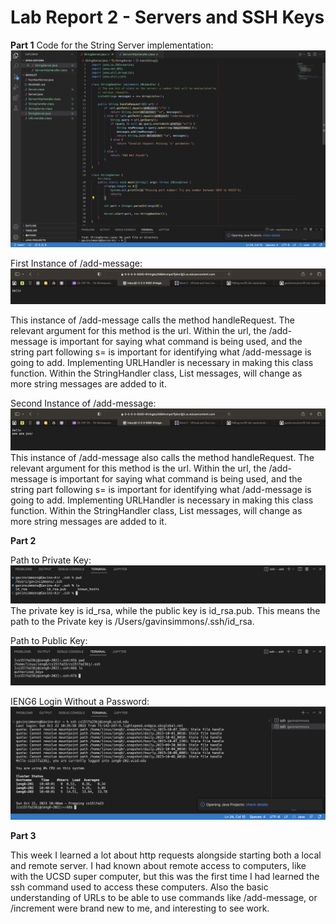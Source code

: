 # Lab Report 2 - Servers and SSH Keys

**Part 1**
Code for the String Server implementation:
![image](Screenshot%202023-10-22%20at%2010.00.11%20AM.png)

First Instance of /add-message:
![image](FirstAddMessage.png)

This instance of /add-message calls the method handleRequest. The relevant argument for this method is the url. Within the url, the /add-message is important for saying what command is being used, and the string part following s= is important for identifying what /add-message is going to add. Implementing URLHandler is necessary in making this class function. Within the StringHandler class, List<String> messages, will change as more string messages are added to it.

Second Instance of /add-message:
![image](SecondAddMessage.png)
This instance of /add-message also calls the method handleRequest. The relevant argument for this method is the url. Within the url, the /add-message is important for saying what command is being used, and the string part following s= is important for identifying what /add-message is going to add. Implementing URLHandler is necessary in making this class function. Within the StringHandler class, List<String> messages, will change as more string messages are added to it.


**Part 2**

Path to Private Key:
![image](PrivateKey.png)
The private key is id_rsa, while the public key is id_rsa.pub. This means the path to the Private key is /Users/gavinsimmons/.ssh/id_rsa.

Path to Public Key:
![image](PublicKey.png)

IENG6 Login Without a Password:
![iamge](NoPasswordSSH.png)

**Part 3**

This week I learned a lot about http requests alongside starting both a local and remote server. I had known about remote access to computers, like with the UCSD super computer, but this was the first time I had learned the ssh command used to access these computers. Also the basic understanding of URLs to be able to use commands like /add-message, or /increment were brand new to me, and interesting to see work.
